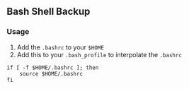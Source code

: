 ## Bash Shell Backup
### Usage
1. Add the `.bashrc` to your `$HOME`
2. Add this to your `.bash_profile` to interpolate the `.bashrc`

  ```
  if [ -f $HOME/.bashrc ]; then
      source $HOME/.bashrc
  fi
  ```
